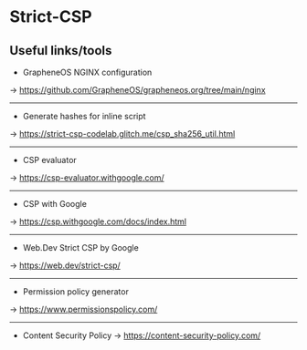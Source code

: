 # Strict-CSP

## Useful links/tools

- GrapheneOS NGINX configuration

-> https://github.com/GrapheneOS/grapheneos.org/tree/main/nginx

---

- Generate hashes for inline script

-> https://strict-csp-codelab.glitch.me/csp_sha256_util.html

---

- CSP evaluator

-> https://csp-evaluator.withgoogle.com/

---

- CSP with Google

-> https://csp.withgoogle.com/docs/index.html

---

- Web.Dev Strict CSP by Google

-> https://web.dev/strict-csp/

---

- Permission policy generator

-> https://www.permissionspolicy.com/

---

- Content Security Policy
-> https://content-security-policy.com/
